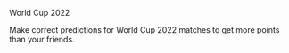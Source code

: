 World Cup 2022

Make correct predictions for World Cup 2022 matches to get more points than your friends. 
